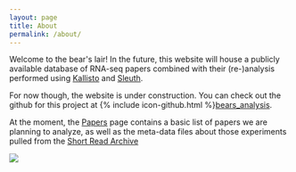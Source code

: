 ```yaml
---
layout: page
title: About
permalink: /about/
---
```


Welcome to the bear's lair!
In the future, this website will house a publicly available
database of RNA-seq papers combined with their (re-)analysis performed
using [Kallisto](https://pachterlab.github.io/kallisto/) and [Sleuth](http://pachterlab.github.io/sleuth/).

For now though, the website is under construction. You can check out the github
for this project at {% include icon-github.html %}[bears_analysis](https://github.com/pachterlab/bears_analyses).

At the moment, the [Papers](/papers) page contains a basic list of papers
we are planning to analyze, as well as the meta-data files about those
experiments pulled from the [Short Read Archive](http://www.ncbi.nlm.nih.gov/sra)


<img src="{{ site.baseurl }}/_images/bears_large.jpg">
